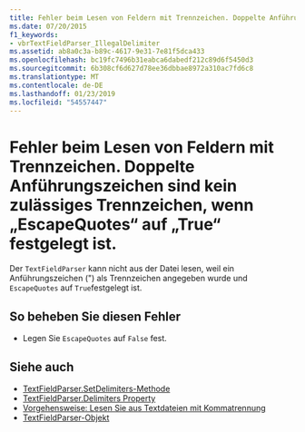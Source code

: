 ```yaml
---
title: Fehler beim Lesen von Feldern mit Trennzeichen. Doppelte Anführungszeichen sind kein zulässiges Trennzeichen, wenn „EscapeQuotes“ auf „True“ festgelegt ist.
ms.date: 07/20/2015
f1_keywords:
- vbrTextFieldParser_IllegalDelimiter
ms.assetid: ab8a0c3a-b89c-4617-9e31-7e81f5dca433
ms.openlocfilehash: bc19fc7496b31eabca6dabedf212c89d6f5450d3
ms.sourcegitcommit: 6b308cf6d627d78ee36dbbae8972a310ac7fd6c8
ms.translationtype: MT
ms.contentlocale: de-DE
ms.lasthandoff: 01/23/2019
ms.locfileid: "54557447"
---
```

# <a name="unable-to-read-delimited-fields-because-a-double-quote-is-not-a-legal-delimiter-when-escapequotes-is-set-to-true"></a>Fehler beim Lesen von Feldern mit Trennzeichen. Doppelte Anführungszeichen sind kein zulässiges Trennzeichen, wenn „EscapeQuotes“ auf „True“ festgelegt ist.
Der `TextFieldParser` kann nicht aus der Datei lesen, weil ein Anführungszeichen (") als Trennzeichen angegeben wurde und `EscapeQuotes` auf `True`festgelegt ist.  
  
## <a name="to-correct-this-error"></a>So beheben Sie diesen Fehler  
  
-   Legen Sie `EscapeQuotes` auf `False` fest.  
  
## <a name="see-also"></a>Siehe auch

- [TextFieldParser.SetDelimiters-Methode](xref:Microsoft.VisualBasic.FileIO.TextFieldParser.SetDelimiters%2A)
- [TextFieldParser.Delimiters Property](xref:Microsoft.VisualBasic.FileIO.TextFieldParser.Delimiters%2A)
- [Vorgehensweise: Lesen Sie aus Textdateien mit Kommatrennung](../../visual-basic/developing-apps/programming/drives-directories-files/how-to-read-from-comma-delimited-text-files.md)
- [TextFieldParser-Objekt](../../visual-basic/language-reference/objects/textfieldparser-object.md)
